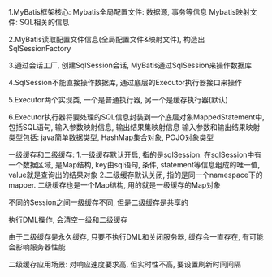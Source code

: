 1.MyBatis框架核心:
	Mybatis全局配置文件: 数据源, 事务等信息
	Mybatis映射文件:     SQL相关的信息
	
2.MyBatis读取配置文件信息(全局配置文件&映射文件), 构造出SqlSessionFactory

3.通过会话工厂, 创建SqlSession会话, MyBatis通过SqlSession来操作数据库

4.SqlSession不能直接操作数据库, 通过底层的Executor执行器接口来操作

5.Executor两个实现类, 一个是普通执行器, 另一个是缓存执行器(默认)

6.Executor执行器将要处理的SQL信息封装到一个底层对象MappedStatement中, 包括SQL语句, 输入参数映射信息, 输出结果集映射信息
  输入参数和输出结果映射类型包括: java简单数据类型, HashMap集合对象, POJO对象类型
  
一级缓存和二级缓存:
	1.一级缓存默认开启, 指的是sqlSession.  在sqlSession中有一个数据区域, 是Map结构, key由sql语句,
	条件, statement等信息组成的唯一值, value就是查询出的结果对象
	2.二级缓存默认关闭, 指的是同一个namespace下的mapper. 二级缓存也是一个Map结构, 用的就是一级缓存的Map对象
	
不同的Session之间一级缓存不同, 但是二级缓存是共享的

执行DML操作, 会清空一级和二级缓存

由于二级缓存是永久缓存, 只要不执行DML和关闭服务器, 缓存会一直存在, 有可能会影响服务器性能

二级缓存应用场景:
	对响应速度要求高, 但实时性不高, 要设置刷新时间间隔